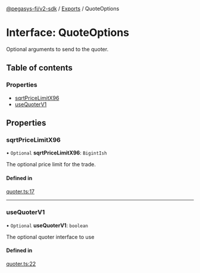 [@pegasys-fi/v2-sdk](../README.md) / [Exports](../modules.md) / QuoteOptions

# Interface: QuoteOptions

Optional arguments to send to the quoter.

## Table of contents

### Properties

- [sqrtPriceLimitX96](QuoteOptions.md#sqrtpricelimitx96)
- [useQuoterV1](QuoteOptions.md#usequoterv1)

## Properties

### sqrtPriceLimitX96

• `Optional` **sqrtPriceLimitX96**: `BigintIsh`

The optional price limit for the trade.

#### Defined in

[quoter.ts:17](https://github.com/Pegasys-fi/v2-sdk/blob/08a7c05/src/quoter.ts#L17)

___

### useQuoterV1

• `Optional` **useQuoterV1**: `boolean`

The optional quoter interface to use

#### Defined in

[quoter.ts:22](https://github.com/Pegasys-fi/v2-sdk/blob/08a7c05/src/quoter.ts#L22)
